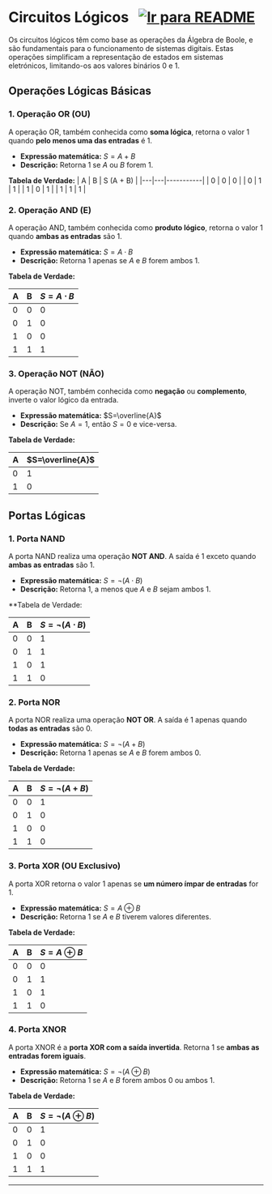 # Circuitos Lógicos &nbsp; [![Ir para README](https://img.shields.io/badge/Indice-Verde?style=for-the-badge)](../README.md#indice)

Os circuitos lógicos têm como base as operações da Álgebra de Boole, e são fundamentais para o funcionamento de sistemas digitais. Estas operações simplificam a representação de estados em sistemas eletrónicos, limitando-os aos valores binários 0 e 1.

## Operações Lógicas Básicas

### 1. Operação OR (OU)
A operação OR, também conhecida como **soma lógica**, retorna o valor 1 quando **pelo menos uma das entradas** é 1.

- **Expressão matemática:** $S=A+B$
- **Descrição:** Retorna 1 se $A$ ou $B$ forem 1.

**Tabela de Verdade:**
| A | B | S (A + B) |
|---|---|-----------|
| 0 | 0 |     0     |
| 0 | 1 |     1     |
| 1 | 0 |     1     |
| 1 | 1 |     1     |



### 2. Operação AND (E)
A operação AND, também conhecida como **produto lógico**, retorna o valor 1 quando **ambas as entradas** são 1.

- **Expressão matemática:** $S=A\cdot B$
- **Descrição:** Retorna 1 apenas se $A$ e $B$ forem ambos 1.

**Tabela de Verdade:**

| A   | B   | $S=A\cdot B$ |
| --- | --- | ------------ |
| 0   | 0   | 0            |
| 0   | 1   | 0            |
| 1   | 0   | 0            |
| 1   | 1   | 1            |



### 3. Operação NOT (NÃO)
A operação NOT, também conhecida como **negação** ou **complemento**, inverte o valor lógico da entrada.

- **Expressão matemática:** $S=\overline{A}$
- **Descrição:** Se $A=1$, então $S=0$ e vice-versa.

**Tabela de Verdade:**

| A   | $S=\overline{A}$ |
| --- | ---------------- |
| 0   | 1                |
| 1   | 0                |



## Portas Lógicas

### 1. Porta NAND
A porta NAND realiza uma operação **NOT AND**. A saída é 1 exceto quando **ambas as entradas** são 1.

- **Expressão matemática:** $S=\neg(A\cdot B)$
- **Descrição:** Retorna 1, a menos que $A$ e $B$ sejam ambos 1.

**Tabela de Verdade:

| A   | B   |  $S=\neg(A\cdot B)$ |
| --- | --- | ------------------------ |
| 0   | 0   | 1                        |
| 0   | 1   | 1                        |
| 1   | 0   | 1                        |
| 1   | 1   | 0                        |


### 2. Porta NOR
A porta NOR realiza uma operação **NOT OR**. A saída é 1 apenas quando **todas as entradas** são 0.

- **Expressão matemática:** $S=\neg(A+B)$
- **Descrição:** Retorna 1 apenas se $A$ e $B$ forem ambos 0.

**Tabela de Verdade:**

| A   | B   | $S=\neg(A+B)$ |
| --- | --- | ------------------ |
| 0   | 0   | 1                  |
| 0   | 1   | 0                  |
| 1   | 0   | 0                  |
| 1   | 1   | 0                  |


### 3. Porta XOR (OU Exclusivo)
A porta XOR retorna o valor 1 apenas se **um número ímpar de entradas** for 1.

- **Expressão matemática:** $S=A\oplus B$
- **Descrição:** Retorna 1 se $A$ e $B$ tiverem valores diferentes.

**Tabela de Verdade:**

| A   | B   | $S=A\oplus B$ |
| --- | --- | ------------- |
| 0   | 0   | 0             |
| 0   | 1   | 1             |
| 1   | 0   | 1             |
| 1   | 1   | 0             |


### 4. Porta XNOR
A porta XNOR é a **porta XOR com a saída invertida**. Retorna 1 se **ambas as entradas forem iguais**.

- **Expressão matemática:** $S=\neg(A\oplus B)$
- **Descrição:** Retorna 1 se $A$ e $B$ forem ambos 0 ou ambos 1.

**Tabela de Verdade:**

| A   | B   | $S=\neg(A\oplus B)$ |
| --- | --- | ------------------------ |
| 0   | 0   | 1                        |
| 0   | 1   | 0                        |
| 1   | 0   | 0                        |
| 1   | 1   | 1                        |

---
